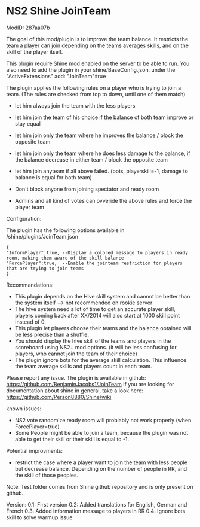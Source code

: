 # NS2 Shine JoinTeam
ModID: 287aa07b

The goal of this mod/plugin is to improve the team balance.
It restricts the team a player can join depending on the teams averages skills,
and on the skill of the player itself.

This plugin require Shine mod enabled on the server to be able to run.
You also need to add the plugin in your shine/BaseConfig.json, 
under the "ActiveExtensions" add: "JoinTeam":true

The plugin applies the following rules on a player who is trying to join a team.
(The rules are checked from top to down, until one of them match)

-	let him always join the team with the less players
-	let him join the team of his choice if the balance of both team improve or stay equal
-	let him join only the team where he improves the balance / block the opposite team
-	let him join only the team where he does less damage to the balance,
	if the balance decrease in either team / block the opposite team
-	let him join anyteam if all above failed. (bots, playerskill=-1, 
	damage to balance is equal for both team)

-	Don't block anyone from joining spectator and ready room
-	Admins and all kind of votes can ovveride the above rules and force the player team

Configuration:

The plugin has the following options available in /shine/plugins/JoinTeam.json

    {
    "InformPlayer":true, --Display a colored message to players in ready room, making them aware of the skill balance
    "ForcePlayer":true,  --Enable the jointeam restriction for players that are trying to join teams
    }

Recommandations:
-	This plugin depends on the Hive skill system and cannot be better than the system itself 
	--> not recommended on rookie server
-	The hive system need a lot of time to get an accurate player skill, players coming back 
	after XX/2014 will also start at 1000 skill point instead of 0.
-	This plugin let players choose their teams and the balance obtained will be less
	precise than a shuffle.
-	You should display the hive skill of the teams and players in the scoreboard using NS2+ mod options. 
	(it will be less confusing for players, who cannot join the team of their choice) 
-	The plugin ignore bots for the average skill calculation. This influence the team average skills and players count in each team. 

Please report any issue.
The plugin is available in github: https://github.com/BenjaminJacobs1/JoinTeam
If you are looking for documentation about shine in general, take a look here:
https://github.com/Person8880/Shine/wiki

known issues:
-	NS2 vote randomize ready room will problably not work properly (when ForcePlayer=true)
-	Some People might be able to join a team, because the plugin was not able to get their skill
	or their skill is equal to -1.


Potential improvments:
-	restrict the case where a player want to join the team with less people but decrease balance. 
	Depending on the number of people in RR, and the skill of those peoples.
	
Note:
Test folder comes from Shine github repository and is only present on github.

Version:
0.1: First version
0.2: Added translations for English, German and French
0.3: Added information message to players in RR
0.4: Ignore bots skill to solve warmup issue

